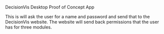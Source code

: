 DecisionVis Desktop Proof of Concept App

This is will ask the user for a name and password
and send that to the DecisionVis website. The website will send
back permissions that the user has for three modules.